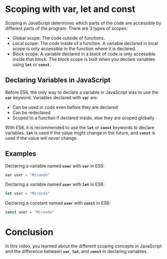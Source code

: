 # Scoping with var, let and const

Scoping in JavaScript determines which parts of the code are accessible by different parts of the program. There are 3 types of scopes:

- Global scope: The code outside of functions.
- Local scope: The code inside of a function. A variable declared in local scope is only accessible in the function where it is declared.
- Block scope: A variable declared in a block of code is only accessible inside that block. The block scope is built when you declare variables using **`let`** or **`const`**.

## **Declaring Variables in JavaScript**

Before ES6, the only way to declare a variable in JavaScript was to use the **`var`** keyword. Variables declared with **`var`** are:

- Can be used in code even before they are declared
- Can be redeclared
- Scoped to a function if declared inside, else they are scoped globally

With ES6, it is recommended to use the **`let`** or **`const`** keywords to declare variables. **`let`** is used if the value might change in the future, and **`const`** is used if the value will never change.

## ****Examples****

Declaring a variable named **`user`** with **`var`** in ES5:

```jsx
var user = "Miranda"
```

Declaring a variable named **`user`** with **`let`** in ES6:

```jsx
let user = "Miranda"
```

Declaring a constant named **`user`** with **`const`** in ES6:

```jsx
const user = "Miranda"
```

# Conclusion

In this video, you learned about the different scoping concepts in JavaScript and the difference between **`var`**, **`let`**, and **`const`** in declaring variables.